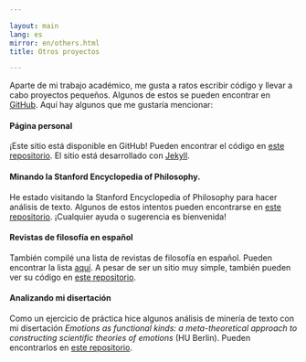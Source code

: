 ```yaml
---

layout: main
lang: es
mirror: en/others.html
title: Otros proyectos

---
```


Aparte de mi trabajo académico, me gusta a ratos escribir código y llevar a cabo proyectos pequeños. Algunos de estos se pueden encontrar en [GitHub](https://github.com/juanrloaiza). Aquí hay algunos que me gustaría mencionar:

#### Página personal

¡Este sitio está disponible en GitHub! Pueden encontrar el código en [este repositorio](https://github.com/juanrloaiza/academic/). El sitio está desarrollado con [Jekyll](https://jekyllrb.com/).

#### Minando la Stanford Encyclopedia of Philosophy.

He estado visitando la Stanford Encyclopedia of Philosophy para hacer análisis de texto. Algunos de estos intentos pueden encontrarse en [este repositorio](https://github.com/juanrloaiza/SEP_TextMining). ¡Cualquier ayuda o sugerencia es bienvenida!

#### Revistas de filosofía en español

También compilé una lista de revistas de filosofía en español. Pueden encontrar la lista  [aquí](https://juanrloaiza.github.io/revistas_filosofia/). A pesar de ser un sitio muy simple, también pueden ver su código en [este repositorio](https://github.com/juanrloaiza/revistas_filosofia).

#### Analizando mi disertación

Como un ejercicio de práctica hice algunos análisis de minería de texto con mi disertación *Emotions as functional kinds: a meta-theoretical approach to constructing scientific theories of emotions* (HU Berlin). Pueden encontrarlos en [este repositorio](https://github.com/juanrloaiza/dissertation-analyses).
